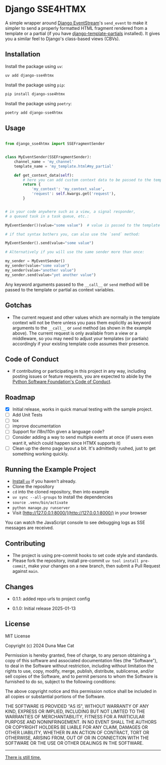 # Django SSE4HTMX

A simple wrapper around [Django EventStream](https://github.com/fanout/django-eventstream)'s `send_event` to make it
simpler to send a properly formatted HTML fragment rendered from a template or a partial (if you
have [django-template-partials](https://github.com/carltongibson/django-template-partials/tree/main) installed). It
gives you a similar feel to Django's class-based views (CBVs).

## Installation

Install the package using `uv`:

```bash
uv add django-sse4htmx
```

Install the package using `pip`:

```bash
pip install django-sse4htmx
```

Install the package using `poetry`:

```bash
poetry add django-sse4htmx
```

## Usage

```python

from django_sse4htmx import SSEFragmentSender


class MyEventSender(SSEFragmentSender):
    channel_name = 'my_channel'
    template_name = 'my_template.html#my_partial'

    def get_context_data(self):
        # here you can add custom context data to be passed to the template or partial
        return {
            'my_context': 'my_context_value',
            'request': self.kwargs.get('request'),
        }


# in your code anywhere such as a view, a signal responder,
# a queued task in a task queue, etc.:

MyEventSender()(value="some value")  # value is passed to the template or partial as a context variable

# if that syntax bothers you, can also use the `send` method:

MyEventSender().send(value="some value")

# Alternatively if you will use the same sender more than once:

my_sender = MyEventSender()
my_sender(value="some value")
my_sender(value="another value")
my_sender.send(value="yet another value")
```

Any keyword arguments passed to the `__call__` or `send` method will be passed to the template or partial as context
variables.

## Gotchas

- The current request and other values which are normally in the template context will not be there unless you pass them
  explicitly as keyword arguments to the `__call__` or `send` method (as shown in the example above). The current
  request is only available from a view or a middleware, so you may need to adjust your templates (or partials)
  accordingly if your existing template code assumes their presence.

## Code of Conduct

- If contributing or participating in this project in any way, including posting issues or feature requests, you are
  expected to abide by
  the [Python Software Foundation's Code of Conduct](https://policies.python.org/python.org/code-of-conduct/).

## Roadmap

- [x] Initial release, works in quick manual testing with the sample project.
- [ ] Add Unit Tests
- [ ] tox
- [ ] improve documentation
- [ ] Support for i18n/l10n given a language code?
- [ ] Consider adding a way to send multiple events at once (if users even want it, which could happen since HTMX
      supports it)
- [ ] Clean up the demo page layout a bit. It's admittedly rushed, just to get something working quickly.

## Running the Example Project

- [Install `uv`](https://docs.astral.sh/uv/getting-started/installation/) if you haven't already.
- Clone the repository
- `cd` into the cloned repository, then into example
- `uv sync --all-groups` to install the dependencies
- `source .venv/bin/activate`
- `python manage.py runserver`
- Visit [http://127.0.0.1:8000/](http://127.0.0.1:8000/) in your browser

You can watch the JavaScript console to see debugging logs as SSE messages are received.

## Contributing

- The project is using pre-commit hooks to set code style and standards.
- Please fork the repository, install pre-commit `uv tool install pre-commit`, make your changes on a new branch, then
  submit a Pull Request against `main`.

## Changes

- 0.1.1: added repo urls to project config

- 0.1.0: Initial release 2025-01-13

## License

MIT License

Copyright (c) 2024 Duna Mae Cat

Permission is hereby granted, free of charge, to any person obtaining a copy
of this software and associated documentation files (the "Software"), to deal
in the Software without restriction, including without limitation the rights
to use, copy, modify, merge, publish, distribute, sublicense, and/or sell
copies of the Software, and to permit persons to whom the Software is
furnished to do so, subject to the following conditions:

The above copyright notice and this permission notice shall be included in all
copies or substantial portions of the Software.

THE SOFTWARE IS PROVIDED "AS IS", WITHOUT WARRANTY OF ANY KIND, EXPRESS OR
IMPLIED, INCLUDING BUT NOT LIMITED TO THE WARRANTIES OF MERCHANTABILITY,
FITNESS FOR A PARTICULAR PURPOSE AND NONINFRINGEMENT. IN NO EVENT SHALL THE
AUTHORS OR COPYRIGHT HOLDERS BE LIABLE FOR ANY CLAIM, DAMAGES OR OTHER
LIABILITY, WHETHER IN AN ACTION OF CONTRACT, TORT OR OTHERWISE, ARISING FROM,
OUT OF OR IN CONNECTION WITH THE SOFTWARE OR THE USE OR OTHER DEALINGS IN THE
SOFTWARE.

---

[There is still time.](https://www.tillystranstuesdays.com/2024/09/03/the-intentional-trans-allegory-of-i-saw-the-tv-glow-part-1/)
